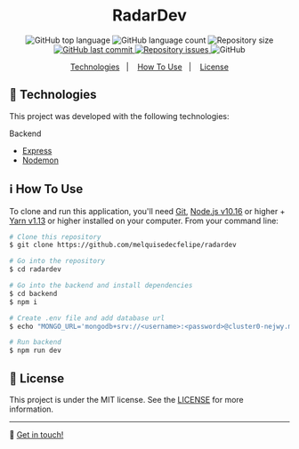 <h1 align="center">
    RadarDev
    <br>
</h1>

<p align="center">
  <img alt="GitHub top language" src="https://img.shields.io/github/languages/top/melquisedecfelipe/radardev.svg">

  <img alt="GitHub language count" src="https://img.shields.io/github/languages/count/melquisedecfelipe/radardev.svg">

  <img alt="Repository size" src="https://img.shields.io/github/repo-size/melquisedecfelipe/radardev.svg">
  
  <a href="https://github.com/melquisedecfelipe/radardev/commits/master">
    <img alt="GitHub last commit" src="https://img.shields.io/github/last-commit/melquisedecfelipe/radardev.svg">
  </a>

  <a href="https://github.com/melquisedecfelipe/radardev/issues">
    <img alt="Repository issues" src="https://img.shields.io/github/issues/melquisedecfelipe/radardev.svg">
  </a>

  <img alt="GitHub" src="https://img.shields.io/github/license/melquisedecfelipe/radardev.svg">
</p>

<p align="center">
  <a href="#rocket-technologies">Technologies</a>&nbsp;&nbsp;&nbsp;|&nbsp;&nbsp;&nbsp;
  <a href="#information_source-how-to-use">How To Use</a>&nbsp;&nbsp;&nbsp;|&nbsp;&nbsp;&nbsp;
  <a href="#memo-license">License</a>
</p>

## :rocket: Technologies

This project was developed with the following technologies:

Backend

- [Express](https://expressjs.com/)
- [Nodemon](https://nodemon.io/)

## :information_source: How To Use

To clone and run this application, you'll need [Git](https://git-scm.com), [Node.js v10.16](https://nodejs.org/) or higher + [Yarn v1.13](https://yarnpkg.com/) or higher installed on your computer. From your command line:

```bash
# Clone this repository
$ git clone https://github.com/melquisedecfelipe/radardev

# Go into the repository
$ cd radardev

# Go into the backend and install dependencies
$ cd backend
$ npm i

# Create .env file and add database url
$ echo "MONGO_URL='mongodb+srv://<username>:<password>@cluster0-nejwy.mongodb.net/radardev?retryWrites=true&w=majority'" >> .env

# Run backend
$ npm run dev
```

## :memo: License

This project is under the MIT license. See the [LICENSE](https://github.com/melquisedecfelipe/radardev/blob/master/LICENSE) for more information.

---

:wave: [Get in touch!](https://www.linkedin.com/in/melquisedecfelipe/)
